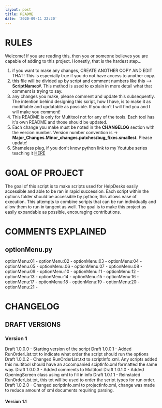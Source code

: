 ```yaml
---
layout: post
title: README
date: '2020-09-11 22:20'
---
```


# RULES #

Welcome! If you are reading this, then you or someone believes you are capable of adding to this project. Honestly, that is the hardest step...
1. if you want to make any changes, CREATE ANOTHER COPY AND EDIT THAT! This is especially true if you do not have access to another copy.
2. this file will be divided up by script and comment numbers like this --> **ScriptName:#**. This method is used to explain in more detail what that comment is trying to say.
3. any changes you make, please comment and update this subsequently. The intention behind designing this script, how I have, is to make it as modifiable and updatable as possible. If you don't I will find you and I will make you comment!
4. This README is only for Multitool not for any of the tools. Each tool has it's own README and those should be updated.
5. Each change you make must be noted in the **CHANGELOG** section with the version number. Version number convention is ->
   **Major_Changes.Minor_changes.patches/bug_fixes.smallest**. Please update!
6. Shameless plug, if you don't know python link to my Youtube series teaching it [HERE][f1ccf610]

  [f1ccf610]: https://www.youtube.com/channel/UCZfKpmqhZy1mlaFQu4jiCbA?view_as=subscriber "My Youtube channel"

# GOAL OF PROJECT #

The goal of this script is to make scripts used for HelpDesks easily accessible and able to be ran in rapid succession. Each script within the options folder should be accessible by python; this allows ease of execution. This attempts to combine scripts that can be run individually and allow them to run in tangent as well. The goal is to make this project as easily expandable as possible, encouraging contributions.

# COMMENTS EXPLAINED #
## optionMenu.py ##
optionMenu:01 -
optionMenu:02 -
optionMenu:03 -
optionMenu:04 -
optionMenu:05 -
optionMenu:06 -
optionMenu:07 -
optionMenu:08 -
optionMenu:09 -
optionMenu:10 -
optionMenu:11 -
optionMenu:12 -
optionMenu:13 -
optionMenu:14 -
optionMenu:15 -
optionMenu:16 -
optionMenu:17 -
optionMenu:18 -
optionMenu:19 -
optionMenu:20 -
optionMenu:21 -

# CHANGELOG #
## DRAFT VERSIONS ##
### Version 1 ###
Draft 1.0.0.0 - Starting version of the script
Draft 1.0.0.1 - Added RunOrderList.txt to indicate what order the script should run the options
Draft 1.0.0.2 - Changed RunOrderList.txt to scriptInfo.xml. Any scripts added this multitool should have an accompanied sciptInfo.xml formatted the same way.
Draft 1.0.0.3 - Added comments to Multitool
Draft 1.0.1.0 - Added OpeningScreen class using xml to fill in info
Draft 1.0.1.1 - Reinstated RunOrderList.txt, this txt will be used to order the script types for run order.
Draft 1.0.2.0 - Changed scriptInfo.xml to projectInfo.xml, change was made to reduce amount of xml documents requiring parsing.
#### Version 1.1 ####
